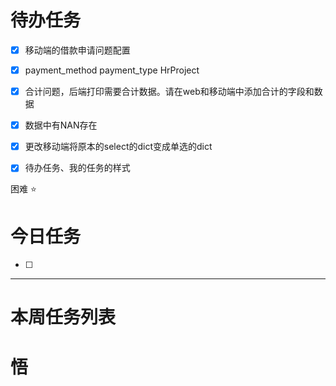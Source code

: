 # 待办任务
- [x] 移动端的借款申请问题配置
- [x] payment_method payment_type  HrProject
- [x] 合计问题，后端打印需要合计数据。请在web和移动端中添加合计的字段和数据
- [x] 数据中有NAN存在
- [x] 更改移动端将原本的select的dict变成单选的dict
- [x] 待办任务、我的任务的样式


困难
⭐

# 今日任务
- [ ] 




------
# 本周任务列表



# 悟